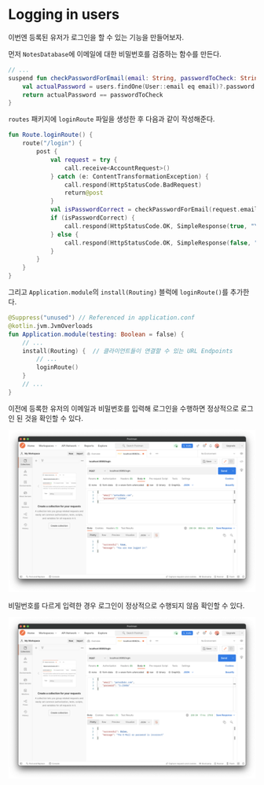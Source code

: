 # Logging in users

이번엔 등록된 유저가 로그인을 할 수 있는 기능을 만들어보자.

먼저 `NotesDatabase`에 이메일에 대한 비밀번호를 검증하는 함수를 만든다.

```kotlin
// ...
suspend fun checkPasswordForEmail(email: String, passwordToCheck: String): Boolean {
    val actualPassword = users.findOne(User::email eq email)?.password ?: return false
    return actualPassword == passwordToCheck
}
```

`routes` 패키지에 `loginRoute` 파일을 생성한 후 다음과 같이 작성해준다.

```kotlin
fun Route.loginRoute() {
    route("/login") {
        post {
            val request = try {
                call.receive<AccountRequest>()
            } catch (e: ContentTransformationException) {
                call.respond(HttpStatusCode.BadRequest)
                return@post
            }
            val isPasswordCorrect = checkPasswordForEmail(request.email, request.password)
            if (isPasswordCorrect) {
                call.respond(HttpStatusCode.OK, SimpleResponse(true, "You are now logged in!"))
            } else {
                call.respond(HttpStatusCode.OK, SimpleResponse(false, "The E-Mail or password is incorrect"))
            }
        }
    }
}
```

그리고 `Application.module`의 `install(Routing)` 블럭에 `loginRoute()`를 추가한다.

```kotlin
@Suppress("unused") // Referenced in application.conf
@kotlin.jvm.JvmOverloads
fun Application.module(testing: Boolean = false) {
    // ...
    install(Routing) {  // 클라이언트들이 연결할 수 있는 URL Endpoints
        // ...
        loginRoute()
    }
    // ...
}
```

이전에 등록한 유저의 이메일과 비밀번호를 입력해 로그인을 수행하면 정상적으로 로그인 된 것을 확인할 수 있다.

<div align="center">
<img src="img/part-05/login.png">
</div>

비밀번호를 다르게 입력한 경우 로그인이 정상적으로 수행되지 않음 확인할 수 있다.

<div align="center">
<img src="img/part-05/login_failed.png">
</div>